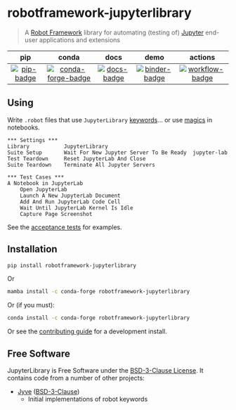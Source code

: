 # robotframework-jupyterlibrary

> A [Robot Framework] library for automating (testing of) [Jupyter] end-user
> applications and extensions

[robot framework]: http://robotframework.org
[jupyter]: https://jupyter.org

|         pip         |                conda                |         docs          |           demo            |            actions            |
| :-----------------: | :---------------------------------: | :-------------------: | :-----------------------: | :---------------------------: |
| [![pip-badge]][pip] | [![conda-forge-badge]][conda-forge] | [![docs-badge]][docs] | [![binder-badge]][binder] | [![workflow-badge]][workflow] |

## Using

Write `.robot` files that use `JupyterLibrary` [keywords]... or use [magics] in
notebooks.

```robotframework
*** Settings ***
Library           JupyterLibrary
Suite Setup       Wait For New Jupyter Server To Be Ready  jupyter-lab
Test Teardown     Reset JupyterLab And Close
Suite Teardown    Terminate All Jupyter Servers

*** Test Cases ***
A Notebook in JupyterLab
    Open JupyterLab
    Launch A New JupyterLab Document
    Add And Run JupyterLab Code Cell
    Wait Until JupyterLab Kernel Is Idle
    Capture Page Screenshot
```

See the [acceptance tests] for examples.

## Installation

```bash
pip install robotframework-jupyterlibrary
```

Or

```bash
mamba install -c conda-forge robotframework-jupyterlibrary
```

Or (if you must):

```bash
conda install -c conda-forge robotframework-jupyterlibrary
```

Or see the [contributing guide][contributing] for a development install.

## Free Software

JupyterLibrary is Free Software under the [BSD-3-Clause License][license]. It contains
code from a number of other projects:

- [Jyve] ([BSD-3-Clause][jyve-license])
  - Initial implementations of robot keywords

[license]:
  https://github.com/robots-from-jupyter/robotframework-jupyterlibrary/blob/main/LICENSE
[acceptance tests]:
  https://github.com/robots-from-jupyter/robotframework-jupyterlibrary/tree/main/atest
[miniforge]: https://github.com/conda-forge/miniforge/releases
[binder-badge]: https://mybinder.org/badge_logo.svg
[binder]:
  https://mybinder.org/v2/gh/robots-from-jupyter/robotframework-jupyterlibrary/master?urlpath=lab/tree/docs/MAGIC.ipynb
[workflow-badge]:
  https://github.com/robots-from-jupyter/robotframework-jupyterlibrary/workflows/CI/badge.svg
[workflow]:
  https://github.com/robots-from-jupyter/robotframework-jupyterlibrary/actions?query=workflow%3ACI+branch%3Amaster
[docs-badge]:
  https://readthedocs.org/projects/robotframework-jupyterlibrary/badge/?version=stable
[pip-badge]: https://img.shields.io/pypi/v/robotframework-jupyterlibrary.svg
[pip]: https://pypi.org/project/robotframework-jupyterlibrary
[conda-forge]:
  https://github.com/conda-forge/robotframework-jupyterlibrary-feedstock#installing-robotframework-jupyterlibrary
[conda-forge-badge]:
  https://img.shields.io/conda/vn/conda-forge/robotframework-jupyterlibrary.svg
[docs]: https://robotframework-jupyterlibrary.readthedocs.io
[jyve]: https://github.com/deathbeds/jyve
[jyve-license]: https://github.com/deathbeds/jyve/blob/master/LICENSE
[magics]: https://robotframework-jupyterlibrary.readthedocs.io/en/stable/MAGIC.html
[keywords]: https://robotframework-jupyterlibrary.readthedocs.io/en/stable/KEYWORDS.html
[contributing]:
  https://github.com/robots-from-jupyter/robotframework-jupyterlibrary/blob/main/CONTRIBUTING.md
